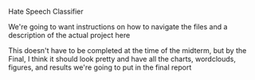 Hate Speech Classifier

We're going to want instructions on how to navigate the files and a description of the actual project here

This doesn't have to be completed at the time of the midterm, but by the Final, I think it should look pretty and have all the charts, wordclouds, figures, and results we're going to put in the final report
